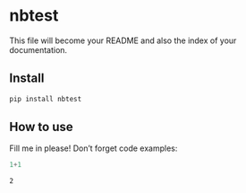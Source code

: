 nbtest
================

<!-- WARNING: THIS FILE WAS AUTOGENERATED! DO NOT EDIT! -->

This file will become your README and also the index of your
documentation.

## Install

``` sh
pip install nbtest
```

## How to use

Fill me in please! Don’t forget code examples:

``` python
1+1
```

    2
